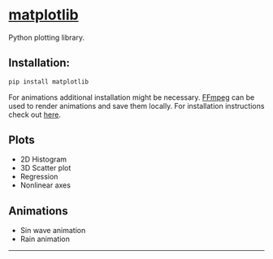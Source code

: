 # [matplotlib][matplotlib]
Python plotting library.

## Installation:
```python
pip install matplotlib
```
For animations additional installation might be necessary.
[FFmpeg][FFmpeg] can be used to render animations and save them locally.
For installation instructions check out [here][FFmpeg-installation].

## Plots
-   2D Histogram
-   3D Scatter plot
-   Regression
-   Nonlinear axes

## Animations
-   Sin wave animation
-   Rain animation

----------------------------------------------------------------------------------------------------
[matplotlib]: https://matplotlib.org/
[FFmpeg]: https://ffmpeg.org/
[FFmpeg-installation]: https://github.com/adaptlearning/adapt_authoring/wiki/Installing-FFmpeg
